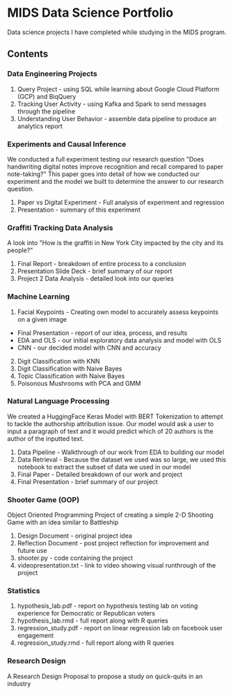 # MIDS Data Science Portfolio
Data science projects I have completed while studying in the MIDS program. 
## Contents
### Data Engineering Projects
1. Query Project - using SQL while learning about Google Cloud Platform (GCP) and BiqQuery
2. Tracking User Activity - using Kafka and Spark to send messages through the pipeline
3. Understanding User Behavior - assemble data pipeline to produce an analytics report
### Experiments and Causal Inference
We conducted a full experiment testing our research question "Does handwriting digital notes improve recognition and recall compared to paper note-taking?" This paper goes into detail of how we conducted our experiment and the model we built to determine the answer to our research question. 
1. Paper vs Digital Experiment - Full analysis of experiment and regression
2. Presentation - summary of this experiment
### Graffiti Tracking Data Analysis
A look into "How is the graffiti in New York City impacted by the city and its people?"
1. Final Report - breakdown of entire process to a conclusion
2. Presentation Slide Deck - brief summary of our report
3. Project 2 Data Analysis - detailed look into our queries 
### Machine Learning
1. Facial Keypoints - Creating own model to accurately assess keypoints on a given image
- Final Presentation - report of our idea, process, and results
- EDA and OLS - our initial exploratory data analysis and model with OLS
- CNN - our decided model with CNN and accuracy
2. Digit Classification with KNN
3. Digit Classification with Naive Bayes
4. Topic Classification with Naive Bayes
5. Poisonous Mushrooms with PCA and GMM
### Natural Language Processing
We created a HuggingFace Keras Model with BERT Tokenization to attempt to tackle the authorship attribution issue. Our model would ask a user to input a paragraph of text and it would predict which of 20 authors is the author of the inputted text. 
1. Data Pipeline - Walkthrough of our work from EDA to building our model
2. Data Retrieval - Because the dataset we used was so large, we used this notebook to extract the subset of data we used in our model
3. Final Paper - Detailed breakdown of our work and project
4. Final Presentation - brief summary of our project
### Shooter Game (OOP)
Object Oriented Programming Project of creating a simple 2-D Shooting Game with an idea similar to Battleship 
1. Design Document - original project idea
2. Reflection Document - post project reflection for improvement and future use
3. shooter.py - code containing the project
4. videopresentation.txt - link to video showing visual runthrough of the project
### Statistics 
1. hypothesis_lab.pdf - report on hypothesis testing lab on voting experience for Democratic or Republican voters
2. hypothesis_lab.rmd - full report along with R queries 
3. regression_study.pdf - report on linear regression lab on facebook user engagement 
4. regression_study.rmd - full report along with R queries
### Research Design
A Research Design Proposal to propose a study on quick-quits in an industry 
